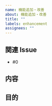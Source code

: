 ```yaml
---
name: 機能追加・改善
about: 機能追加・改善
title: ""
labels: enhancement
assignees: ""
---
```


## 関連 Issue

- #0

## 内容

## 目的
